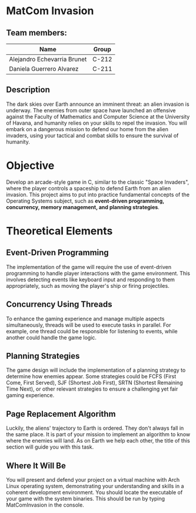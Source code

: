 # MatCom Invasion

## Team members:
|Name                       | Group |
|---------------------------|-------|
|Alejandro Echevarria Brunet| C-212 |
|Daniela Guerrero Alvarez   | C-211 |

## Description

The dark skies over Earth announce an imminent threat: an alien invasion is underway. The enemies from outer space have launched an offensive against the Faculty of Mathematics and Computer Science at the University of Havana, and humanity relies on your skills to repel the invasion. You will embark on a dangerous mission to defend our home from the alien invaders, using your tactical and combat skills to ensure the survival of humanity.

# Objective

Develop an arcade-style game in C, similar to the classic "Space Invaders", where the player controls a spaceship to defend Earth from an alien invasion. This project aims to put into practice fundamental concepts of the Operating Systems subject, such as **event-driven programming, concurrency, memory management, and planning strategies**. 

# Theoretical Elements

## Event-Driven Programming

The implementation of the game will require the use of event-driven programming to handle player interactions with the game environment. This involves detecting events like keyboard input and responding to them appropriately, such as moving the player's ship or firing projectiles.

## Concurrency Using Threads

To enhance the gaming experience and manage multiple aspects simultaneously, threads will be used to execute tasks in parallel. For example, one thread could be responsible for listening to events, while another could handle the game logic.

## Planning Strategies

The game design will include the implementation of a planning strategy to determine how enemies appear. Some strategies could be FCFS (First Come, First Served), SJF (Shortest Job First), SRTN (Shortest Remaining Time Next), or other relevant strategies to ensure a challenging yet fair gaming experience.

## Page Replacement Algorithm

Luckily, the aliens' trajectory to Earth is ordered. They don't always fall in the same place. It is part of your mission to implement an algorithm to know where the enemies will land. As on Earth we help each other, the title of this section will guide you with this task.

## Where It Will Be

You will present and defend your project on a virtual machine with Arch Linux operating system, demonstrating your understanding and skills in a coherent development environment. You should locate the executable of your game with the system binaries. This should be run by typing MatComInvasion in the console.
